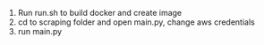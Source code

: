 1. Run run.sh to build docker and create image
2. cd to scraping folder and open main.py, change aws credentials
3. run main.py